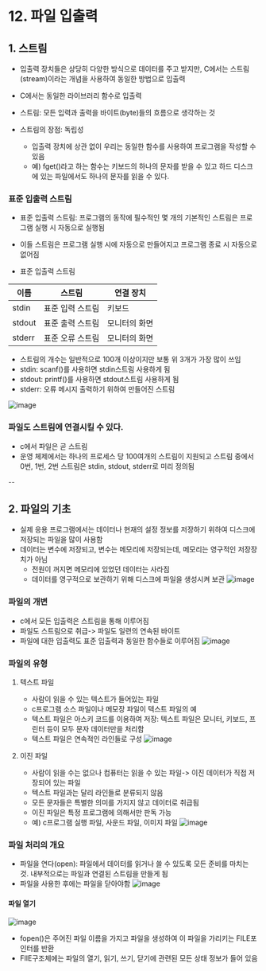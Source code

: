# 12. 파일 입출력

 ## 1. 스트림
 * 입출력 장치들은 상당히 다양한 방식으로 데이터를 주고 받지만, C에서는 스트림(stream)이라는 개념을 사용하여 동일한 방법으로 입출력
 * C에서는 동일한 라이브러리 함수로 입출력
 * 스트림: 모든 입력과 출력을 바이트(byte)들의 흐름으로 생각하는 것

 * 스트림의 장점: 독립성
    * 입출력 장치에 상관 없이 우리는 동일한 함수를 사용하여 프로그램을 작성할 수 있음
    * 예) fget()라고 하는 함수는 키보드의 하나의 문자를 받을 수 있고 하드 디스크에 있는 파일에서도 하나의 문자를 읽을 수 있다.
  
### 표준 입출력 스트림
* 표준 입출력 스트림: 프로그램의 동작에 필수적인 몇 개의 기본적인 스트림은 프로그램 실행 시 자동으로 실행됨
* 이들 스트림은 프로그램 실행 시에 자동으로 만들어지고 프로그램 종료 시 자동으로 없어짐

* 표준 입출력 스트림

이름|스트림|연결 장치
---|---|---
stdin|표준 입력 스트림|키보드
stdout|표준 출력 스트림|모니터의 화면
stderr|표준 오류 스트림|모니터의 화면

* 스트림의 개수는 일반적으로 100개 이상이지만 보통 위 3개가 가장 많이 쓰임
* stdin: scanf()를 사용하면 stdin스트림 사용하게 됨
* stdout: printf()를 사용하면 stdout스트림 사용하게 됨
* stderr: 오류 메시지 출력하기 위하여 만들어진 스트림

![image](https://github.com/qlkdkd/DataStructure/assets/71871927/bf4788db-44e2-408f-9669-5df239b19905)

### 파일도 스트림에 연결시킬 수 있다.
* c에서 파일은 곧 스트림
* 운영 체제에서는 하나의 프로세스 당 100여개의 스트림이 지원되고 스트림 중에서 0번, 1번, 2번 스트림은 stdin, stdout, stderr로 미리 정의됨

--

## 2. 파일의 기초
* 실제 응용 프로그램에서는 데이터나 현재의 설정 정보를 저장하기 위하여 디스크에 저장되는 파일을 많이 사용함
* 데이터는 변수에 저장되고, 변수는 메모리에 저장되는데, 메모리는 영구적인 저장장치가 아님
    * 전원이 꺼지면 메모리에 있었던 데이터는 사라짐
    * 데이터를 영구적으로 보관하기 위해 디스크에 파일을 생성시켜 보관
![image](https://github.com/qlkdkd/DataStructure/assets/71871927/3fbd3806-e623-4992-adbc-f3785ee487a3)

### 파일의 개변
* c에서 모든 입출력은 스트림을 통해 이루어짐
* 파일도 스트림으로 취급-> 파일도 일련의 연속된 바이트
* 파일에 대한 입출력도 표준 입출력과 동일한 함수들로 이루어짐
![image](https://github.com/qlkdkd/DataStructure/assets/71871927/0353138e-cbe8-4c77-974e-1370e9b59a1c)

### 파일의 유형
1. 텍스트 파일
    * 사람이 읽을 수 있는 텍스트가 들어있는 파일
    * c프로그램 소스 파일이나 메모장 파일이 텍스트 파일의 예
    * 텍스트 파일은 아스키 코드를 이용하여 저장: 텍스트 파일은 모니터, 키보드, 프린터 등이 모두 문자 데이터만을 처리함
    * 텍스트 파일은 연속적인 라인들로 구성
![image](https://github.com/qlkdkd/DataStructure/assets/71871927/551db2b3-4c9c-484d-8044-9c8d48e5c470)

2. 이진 파일
    * 사람이 읽을 수는 없으나 컴퓨터는 읽을 수 있는 파일-> 이진 데이터가 직접 저장되어 있는 파일
    * 텍스트 파일과는 달리 라인들로 분류되지 않음
    * 모든 문자들은 특별한 의미를 가지지 않고 데이터로 취급됨
    * 이진 파일은 특정 프로그램에 의해서만 판독 가능
    * 예) c프로그램 실행 파일, 사운드 파일, 이미지 파일
![image](https://github.com/qlkdkd/DataStructure/assets/71871927/f0f55ad2-d34e-43b0-902e-0b53042c2147)

### 파일 처리의 개요
* 파일을 연다(open): 파일에서 데이터를 읽거나 쓸 수 있도록 모든 준비를 마치는 것. 내부적으로는 파일과 연결된 스트림을 만들게 됨
* 파일을 사용한 후에는 파일을 닫아야함
![image](https://github.com/qlkdkd/DataStructure/assets/71871927/a7e9b3ae-091a-4c12-9f46-fe5080bb6fbf)

#### 파일 열기
![image](https://github.com/qlkdkd/DataStructure/assets/71871927/00a13b1b-d95f-49c6-81f5-9008d77216e6)
* fopen()은 주어진 파일 이름을 가지고 파일을 생성하여 이 파일을 가리키는 FILE포인터를 반환
* FIlE구조체에는 파일의 열기, 읽기, 쓰기, 닫기에 관련된 모든 상태 정보가 들어 있음
